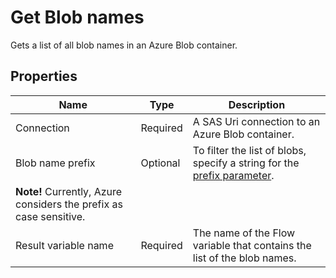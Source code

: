 # Get Blob names

Gets a list of all blob names in an Azure Blob container.

## Properties

| Name             | Type      |Description                                             |
|------------------|-----------|--------------------------------------------------------|
| Connection       | Required  | A SAS Uri connection to an Azure Blob container.       |
| Blob name prefix | Optional  | To filter the list of blobs, specify a string for the [prefix parameter](https://learn.microsoft.com/en-us/azure/storage/blobs/storage-blobs-list#filter-results-with-a-prefix).  
**Note!** Currently, Azure considers the prefix as case sensitive. |
| Result variable name | Required | The name of the Flow variable that contains the list of the blob names. |